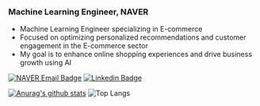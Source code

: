 ### Machine Learning Engineer, NAVER
- Machine Learning Engineer specializing in E-commerce
- Focused on optimizing personalized recommendations and customer engagement in the E-commerce sector
- My goal is to enhance online shopping experiences and drive business growth using AI 


[![NAVER Email Badge](https://img.shields.io/badge/Email-03C75A&Email?style=for-the-badge&logo=Naver&logoColor=white&link=mailto:syc5041@naver.com)](mailto:syc5041@naver.com)
[![Linkedin Badge](https://img.shields.io/badge/-LinkedIn-blue?style=for-the-badge&logo=Linkedin&logoColor=white&link=https://www.linkedin.com/in/%EC%9A%A9%EC%B2%A0-%EC%8B%AC-665527326/)](https://www.linkedin.com/in/%EC%9A%A9%EC%B2%A0-%EC%8B%AC-665527326/)
	


[![Anurag's github stats](https://github-readme-stats.vercel.app/api?username=Shim-Yong-Cheol&show_icons=true&theme=vue&rank_icon=github)](https://github.com/anuraghazra/github-readme-stats)
![Top Langs](https://github-readme-stats.vercel.app/api/top-langs/?username=shim-Yong-Cheol&layout=compact&show_icons=true&theme=vue)

<!---
Shim-Yong-Cheol/Shim-Yong-Cheol is a ✨ special ✨ repository because its `README.md` (this file) appears on your GitHub profile.
You can click the Preview link to take a look at your changes.
--->
